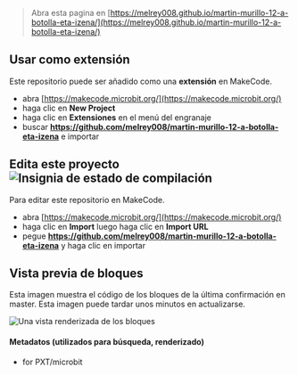 
> Abra esta pagina en [https://melrey008.github.io/martin-murillo-12-a-botolla-eta-izena/](https://melrey008.github.io/martin-murillo-12-a-botolla-eta-izena/)

## Usar como extensión

Este repositorio puede ser añadido como una **extensión** en MakeCode.

* abra [https://makecode.microbit.org/](https://makecode.microbit.org/)
* haga clic en **New Project**
* haga clic en **Extensiones** en el menú del engranaje
* buscar **https://github.com/melrey008/martin-murillo-12-a-botolla-eta-izena** e importar

## Edita este proyecto ![Insignia de estado de compilación](https://github.com/melrey008/martin-murillo-12-a-botolla-eta-izena/workflows/MakeCode/badge.svg)

Para editar este repositorio en MakeCode.

* abra [https://makecode.microbit.org/](https://makecode.microbit.org/)
* haga clic en **Import** luego haga clic en **Import URL**
* pegue **https://github.com/melrey008/martin-murillo-12-a-botolla-eta-izena** y haga clic en importar

## Vista previa de bloques

Esta imagen muestra el código de los bloques de la última confirmación en master.
Esta imagen puede tardar unos minutos en actualizarse.

![Una vista renderizada de los bloques](https://github.com/melrey008/martin-murillo-12-a-botolla-eta-izena/raw/master/.github/makecode/blocks.png)

#### Metadatos (utilizados para búsqueda, renderizado)

* for PXT/microbit
<script src="https://makecode.com/gh-pages-embed.js"></script><script>makeCodeRender("{{ site.makecode.home_url }}", "{{ site.github.owner_name }}/{{ site.github.repository_name }}");</script>
